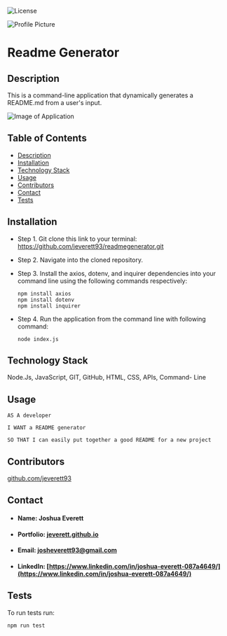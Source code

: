 
![License](https://img.shields.io/badge/License-MIT-blueviolet)

![Profile Picture](https://avatars0.githubusercontent.com/u/60204713?v=4)

# Readme Generator
    
## <h2 id="description">Description</h2>
This is a command-line application that dynamically generates a README.md from a user's input.

![Image of Application](assets/readme_demo.gif)

## Table of Contents   
* <a href="#description">Description</a> 
* <a href="#installation">Installation</a> 
* <a href="#tech">Technology Stack</a>
* <a href="#usage">Usage</a>
* <a href="#contributors">Contributors</a> 
* <a href="#contact">Contact</a>
* <a href="#tests">Tests</a>

## Installation
* Step 1. Git clone this link to your terminal: https://github.com/jeverett93/readmegenerator.git
* Step 2. Navigate into the cloned repository.
* Step 3. Install the axios, dotenv, and inquirer dependencies into your command line using the following commands respectively:

    ```
    npm install axios
    npm install dotenv
    npm install inquirer
    ```

* Step 4. Run the application from the command line with following command:

    ```
    node index.js
    ```
    
## <h2 id="tech">Technology Stack</h2>
Node.Js, JavaScript, GIT, GitHub, HTML, CSS, APIs, Command- Line

## <h2 id="usage">Usage</h2>

```
AS A developer

I WANT a README generator

SO THAT I can easily put together a good README for a new project
```
    
## <h2 id="contributors">Contributors</h2>
[github.com/jeverett93](github.com/jeverett93)
    
## <h2 id="contact">Contact</h2>
* #### Name: Joshua Everett
* #### Portfolio: [jeverett.github.io](jeverett.github.io)
* #### Email: josheverett93@gmail.com
* #### LinkedIn: [https://www.linkedin.com/in/joshua-everett-087a4649/](https://www.linkedin.com/in/joshua-everett-087a4649/)

## <h2 id="tests">Tests</h2>
To run tests run:

```
npm run test
```


